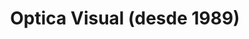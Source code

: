 ---
title: "Optica Visual (desde 1989)"
url: /asuncion-paraguay/optica-visual-desde-1989-estados-unidos-42/
shop: óptico
---